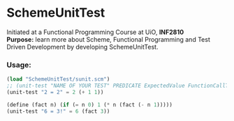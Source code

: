SchemeUnitTest
==============

Initiated at a Functional Programming Course at UiO, **INF2810**  
**Purpose:** learn more about Scheme, Functional Programming and Test Driven Development by developing SchemeUnitTest.

### Usage:
```Scheme
(load "SchemeUnitTest/sunit.scm")
;; (unit-test "NAME OF YOUR TEST" PREDICATE ExpectedValue FunctionCallToTest)
(unit-test "2 = 2" = 2 (+ 1 1))

(define (fact n) (if (= n 0) 1 (* n (fact (- n 1)))))
(unit-test "6 = 3!" = 6 (fact 3))
```
